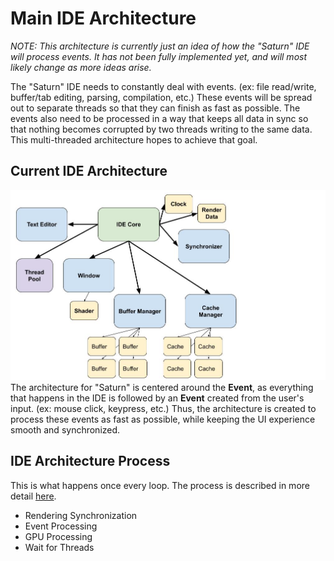 # Main IDE Architecture

*NOTE: This architecture is currently just an idea of how the "Saturn" IDE will process events. It has not been fully implemented yet, and will most likely change as more ideas arise.*  

The "Saturn" IDE needs to constantly deal with events. (ex: file read/write, buffer/tab editing, parsing, compilation, etc.) These events will be spread out to separate threads so that they can finish as fast as possible. The events also need to be processed in a way that keeps all data in sync so that nothing becomes corrupted by two threads writing to the same data. This multi-threaded architecture hopes to achieve that goal.  

## Current IDE Architecture

![IDE Architecture V0.1](../charts/V0.1-Architecture.jpg)  
The architecture for "Saturn" is centered around the **Event**, as everything that happens in the IDE is followed by an **Event** created from the user's input. (ex: mouse click, keypress, etc.) Thus, the architecture is created to process these events as fast as possible, while keeping the UI experience smooth and synchronized.  

## IDE Architecture Process
This is what happens once every loop. The process is described in more detail [here](ide-arch-process.md).
- Rendering Synchronization
- Event Processing
- GPU Processing
- Wait for Threads
